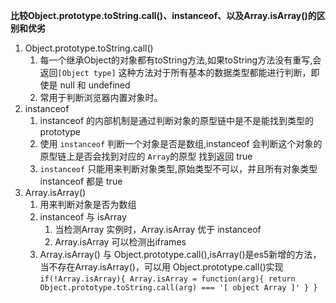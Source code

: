**比较Object.prototype.toString.call()、instanceof、以及Array.isArray()的区别和优劣**
1. Object.prototype.toString.call()
    1. 每一个继承Object的对象都有toString方法,如果toString方法没有重写,会返回``[Object type]``  这种方法对于所有基本的数据类型都能进行判断，即使是 null 和 undefined
    2. 常用于判断浏览器内置对象时。
2. instanceof
   1. instanceof 的内部机制是通过判断对象的原型链中是不是能找到类型的 prototype 
   2. 使用 ``instanceof`` 判断一个对象是否是数组,instanceof 会判断这个对象的原型链上是否会找到对应的 ``Array``的原型 找到返回 true 
   3. ``instanceof`` 只能用来判断对象类型,原始类型不可以，并且所有对象类型 instanceof 都是 true
3. Array.isArray()
   1. 用来判断对象是否为数组
   2. instanceof 与 isArray 
      1. 当检测Array 实例时，Array.isArray 优于 instanceof 
      2. Array.isArray 可以检测出iframes 
   3. Array.isArray() 与 Object.prototype.call(),isArray()是es5新增的方法，当不存在Array.isArray()，可以用 Object.prototype.call()实现
   ``if(!Array.isArray){
        Array.isArray = function(arg){
            return Object.prototype.toString.call(arg) === '[
                object Array
            ]'
        }
    }
   ``